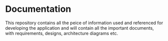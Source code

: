 # Documentation

This repository contains all the peice of information used and referenced for developing the application and will contain all the important documents, with requirements, designs, architecture diagrams etc.
